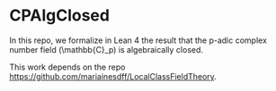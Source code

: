 # CPAlgClosed

In this repo, we formalize in Lean 4 the result that the p-adic complex number field \(\mathbb{C}_p\) is algebraically closed.

This work depends on the repo https://github.com/mariainesdff/LocalClassFieldTheory.


